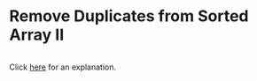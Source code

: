 # Remove Duplicates from Sorted Array II 

~~~java

~~~

Click [here](Explanation.md) for an explanation.

